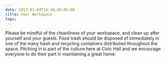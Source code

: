 ```yaml
---
date: 2017-03-04T14:38:28-05:00
title: Your Workspace
tags: 
---
```

Please be mindful of the cleanliness of your workspace, and clean up after yourself and your guests. Food trash should be disposed of immediately in one of the many trash and recycling containers distributed throughout the space. Pitching in is part of the culture here at Civic Hall and we encourage everyone to do their part in maintaining a great home.
